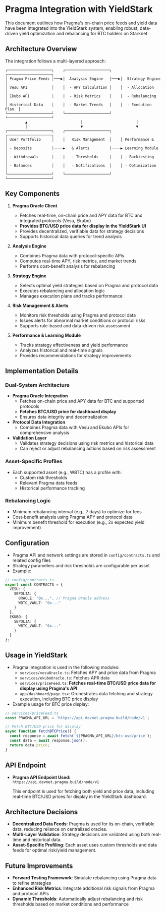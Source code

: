 # Pragma Integration with YieldStark

This document outlines how Pragma's on-chain price feeds and yield data have been integrated into the YieldStark system, enabling robust, data-driven yield optimization and rebalancing for BTC holders on Starknet.

## Architecture Overview
The integration follows a multi-layered approach:

```plaintext
┌────────────────────┐    ┌────────────────────┐    ┌────────────────────┐
│ Pragma Price Feeds │───▶│  Analysis Engine   │───▶│  Strategy Engine   │
│ Vesu API           │    │  - APY Calculation │    │  - Allocation      │
│ Ekubo API          │    │  - Risk Metrics    │    │  - Rebalancing     │
│ Historical Data    │    │  - Market Trends   │    │  - Execution Plan  │
└────────────────────┘    └────────────────────┘    └────────────────────┘
         ▲                        │                        │
         │                        ▼                        ▼
┌────────────────────┐    ┌────────────────────┐    ┌────────────────────┐
│ User Portfolio     │    │   Risk Management  │    │ Performance &      │
│ - Deposits         │────▶   & Alerts         │────▶ Learning Module    │
│ - Withdrawals      │    │   - Thresholds     │    │ - Backtesting      │
│ - Balances         │    │   - Notifications  │    │ - Optimization     │
└────────────────────┘    └────────────────────┘    └────────────────────┘
```

## Key Components

1. **Pragma Oracle Client**
   - Fetches real-time, on-chain price and APY data for BTC and integrated protocols (Vesu, Ekubo)
   - **Provides BTC/USD price data for display in the YieldStark UI**
   - Provides decentralized, verifiable data for strategy decisions
   - Supports historical data queries for trend analysis

2. **Analysis Engine**
   - Combines Pragma data with protocol-specific APIs
   - Computes real-time APY, risk metrics, and market trends
   - Performs cost-benefit analysis for rebalancing

3. **Strategy Engine**
   - Selects optimal yield strategies based on Pragma and protocol data
   - Executes rebalancing and allocation logic
   - Manages execution plans and tracks performance

4. **Risk Management & Alerts**
   - Monitors risk thresholds using Pragma and protocol data
   - Issues alerts for abnormal market conditions or protocol risks
   - Supports rule-based and data-driven risk assessment

5. **Performance & Learning Module**
   - Tracks strategy effectiveness and yield performance
   - Analyzes historical and real-time signals
   - Provides recommendations for strategy improvements

## Implementation Details

### Dual-System Architecture
- **Pragma Oracle Integration**
  - Fetches on-chain price and APY data for BTC and supported protocols
  - **Fetches BTC/USD price for dashboard display**
  - Ensures data integrity and decentralization
- **Protocol Data Integration**
  - Combines Pragma data with Vesu and Ekubo APIs for comprehensive analysis
- **Validation Layer**
  - Validates strategy decisions using risk metrics and historical data
  - Can reject or adjust rebalancing actions based on risk assessment

### Asset-Specific Profiles
- Each supported asset (e.g., WBTC) has a profile with:
  - Custom risk thresholds
  - Relevant Pragma data feeds
  - Historical performance tracking

### Rebalancing Logic
- Minimum rebalancing interval (e.g., 7 days) to optimize for fees
- Cost-benefit analysis using Pragma APY and protocol data
- Minimum benefit threshold for execution (e.g., 2x expected yield improvement)

## Configuration
- Pragma API and network settings are stored in `config/contracts.ts` and related config files
- Strategy parameters and risk thresholds are configurable per asset
- Example:

```ts
// config/contracts.ts
export const CONTRACTS = {
  VESU: {
    SEPOLIA: {
      ORACLE: "0x...", // Pragma Oracle address
      WBTC_VAULT: "0x..."
    }
  },
  EKUBO: {
    SEPOLIA: {
      WBTC_VAULT: "0x..."
    }
  }
};
```

## Usage in YieldStark
- Pragma integration is used in the following modules:
  - `services/vesuOracle.ts`: Fetches APY and price data from Pragma
  - `services/ekuboOracle.ts`: Fetches APR data
  - `services/priceFeed.ts`: **Fetches real-time BTC/USD price data for display using Pragma's API**
  - `app/dashboard/page.tsx`: Orchestrates data fetching and strategy execution, including BTC price display
- Example usage for BTC price display:

```ts
// services/priceFeed.ts
const PRAGMA_API_URL = 'https://api.devnet.pragma.build/node/v1';

// Fetch BTC/USD price for display
async function fetchBTCPrice() {
  const response = await fetch(`${PRAGMA_API_URL}/btc-usd/price`);
  const data = await response.json();
  return data.price;
}
```

## API Endpoint
- **Pragma API Endpoint Used:**  
  `https://api.devnet.pragma.build/node/v1`

  This endpoint is used for fetching both yield and price data, including real-time BTC/USD prices for display in the YieldStark dashboard.

## Architecture Decisions

- **Decentralized Data Feeds**: Pragma is used for its on-chain, verifiable data, reducing reliance on centralized oracles.
- **Multi-Layer Validation**: Strategy decisions are validated using both real-time and historical data.
- **Asset-Specific Profiling**: Each asset uses custom thresholds and data feeds for optimal risk/yield management.

## Future Improvements

- **Forward Testing Framework**: Simulate rebalancing using Pragma data to refine strategies
- **Enhanced Risk Metrics**: Integrate additional risk signals from Pragma and protocol APIs
- **Dynamic Thresholds**: Automatically adjust rebalancing and risk thresholds based on market conditions and performance

